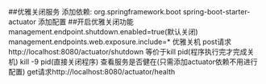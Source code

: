 ##优雅关闭服务
       添加依赖:
       <dependency>
            <groupId>org.springframework.boot</groupId>
            <artifactId>spring-boot-starter-actuator</artifactId>
        </dependency>
       添加配置
        ##开启优雅关闭功能
        management.endpoint.shutdown.enabled=true(默认关闭)
        management.endpoints.web.exposure.include=*
        优雅关机
        post请求 http://localhost:8080/actuator/shutdown   等价于kill pid(程序执行完才完成关机)
        kill -9 pid(直接关闭程序)
        查看服务是否健在(只需添加actuator依赖不用进行配置)
        get请求http://localhost:8080/actuator/health